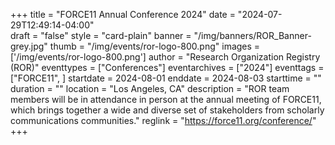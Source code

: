 +++
title = "FORCE11 Annual Conference 2024" 
date = "2024-07-29T12:49:14-04:00"  
draft = "false" 
style = "card-plain" 
banner = "/img/banners/ROR_Banner-grey.jpg" 
thumb = "/img/events/ror-logo-800.png" 
images = ['/img/events/ror-logo-800.png']
author = "Research Organization Registry (ROR)" 
eventtypes = ["Conferences"]
eventarchives = ["2024"]
eventtags = ["FORCE11", ]
startdate = 2024-08-01
enddate = 2024-08-03
starttime = ""
duration = ""
location = "Los Angeles, CA"
description = "ROR team members will be in attendance in person at the annual meeting of FORCE11, which brings together a wide and diverse set of stakeholders from scholarly communications communities."
reglink = "https://force11.org/conference/"
+++


<!-- Post-event content template

## Materials 

- [Slides from event]()

<iframe src=""></iframe>

---

## Recording 

{{< youtube id="" >}}

--- 

--> 

